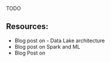 

TODO



## Resources:
* Blog post on - Data Lake architecture
* Blog post on Spark and ML
* Blog Post on


